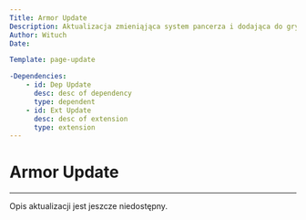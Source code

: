 ```yaml
---
Title: Armor Update
Description: Aktualizacja zmieniąjąca system pancerza i dodająca do gry nowe zbroje
Author: Wituch
Date:

Template: page-update

-Dependencies:
    - id: Dep Update
      desc: desc of dependency
      type: dependent
    - id: Ext Update
      desc: desc of extension
      type: extension
---
```


# Armor Update
-----

Opis aktualizacji jest jeszcze niedostępny.

